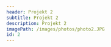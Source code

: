 ```yaml
---
header: Projekt 2
subtitle: Projekt 2
description: Projekt 2
imagePath: /images/photos/photo2.JPG
id: 2
---
```

